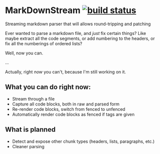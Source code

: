 # MarkDownStream [![build status](https://secure.travis-ci.org/agnoster/markdownstream.png)](http://travis-ci.org/agnoster/markdownstream)

Streaming markdown parser that will allows round-tripping and patching

Ever wanted to parse a markdown file, and *just* fix certain things? Like maybe extract all the code segments, or add numbering to the headers, or fix all the numberings of ordered lists?

Well, now you can.

...

Actually, right *now* you can't, because I'm still working on it.

## What you can do right now:

* Stream through a file
* Capture all code blocks, both in raw and parsed form
* Re-render code blocks, switch from fenced to unfenced
* Automatically render code blocks as fenced if tags are given

## What is planned

* Detect and expose other chunk types (headers, lists, paragraphs, etc.)
* Cleaner parsing
